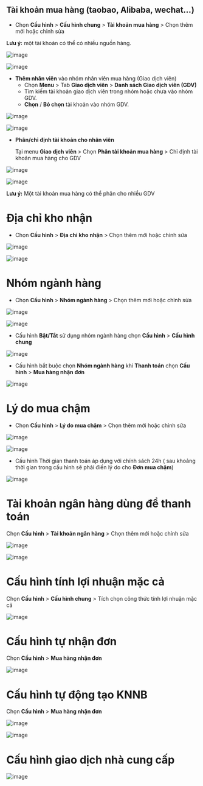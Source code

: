 

## Tài khoản mua hàng (taobao, Alibaba, wechat…)

 * Chọn **Cấu hình** > **Cấu hình chung** > **Tài khoản mua hàng** > Chọn thêm mới hoặc chỉnh sửa
 
 **Lưu ý:** một tài khoản có thể có nhiều nguồn hàng.

![image](https://user-images.githubusercontent.com/75475064/101977640-723d4d80-3c81-11eb-8014-45256d5fd46e.png)
 
![image](https://user-images.githubusercontent.com/75475064/101977655-9862ed80-3c81-11eb-8b48-e5dd9bbbb400.png)

 * **Thêm nhân viên** vào nhóm nhân viên mua hàng (Giao dịch viên)
    - Chọn **Menu** > Tab **Giao dịch viên** > **Danh sách Giao dịch viên (GDV)**
    - Tìm kiếm tài khoản giao dịch viên trong nhóm hoặc chưa vào nhóm GDV.
    - **Chọn** / **Bỏ chọn** tài khoản vào nhóm GDV.
    
![image](https://user-images.githubusercontent.com/75475064/101977691-e4ae2d80-3c81-11eb-8d2c-557ee1187285.png)

![image](https://user-images.githubusercontent.com/75475064/101979922-da952a80-3c93-11eb-8cef-5dcf04fddf9a.png)

 * **Phân/chỉ định tài khoản cho nhân viên**
 
    Tại menu **Giao dịch viên** > Chọn **Phân tài khoản mua hàng** > Chỉ định tài khoản mua hàng cho GDV
    
![image](https://user-images.githubusercontent.com/75475064/101977722-44a4d400-3c82-11eb-974d-7336fc525073.png)

![image](https://user-images.githubusercontent.com/75475064/101977733-51c1c300-3c82-11eb-87d1-1f7276568041.png)
    
**Lưu ý:** Một tài khoản mua hàng có thể phân cho nhiều GDV 

# Địa chỉ kho nhận 

 * Chọn **Cấu hình** > **Địa chỉ kho nhận** > Chọn thêm mới hoặc chỉnh sửa

![image](https://user-images.githubusercontent.com/75475064/101977750-774ecc80-3c82-11eb-81db-39fb9ba7efa6.png)


![image](https://user-images.githubusercontent.com/75475064/101977764-95b4c800-3c82-11eb-964c-e2b0e10c0217.png)

# Nhóm ngành hàng
* Chọn **Cấu hình** > **Nhóm ngành hàng** > Chọn thêm mới hoặc chỉnh sửa

![image](https://user-images.githubusercontent.com/75475064/101980410-a1f75000-3c97-11eb-866e-90e369bda279.png)

![image](https://user-images.githubusercontent.com/75475064/101980059-2dbbad00-3c95-11eb-8bee-d47045c38075.png)

* Cấu hình **Bật/Tắt** sử dụng nhóm ngành hàng chọn **Cấu hình** > **Cấu hình chung** 

![image](https://user-images.githubusercontent.com/75475064/101980369-5f357800-3c97-11eb-8847-e55837baea36.png)

* Cấu hình bắt buộc chọn **Nhóm ngành hàng** khi **Thanh toán** chọn **Cấu hình** > **Mua hàng nhận đơn**

![image](https://user-images.githubusercontent.com/75475064/101980208-6b6d0580-3c96-11eb-8767-596a6582cbf0.png)

# Lý do mua chậm
 * Chọn **Cấu hình** > **Lý do mua chậm** > Chọn thêm mới hoặc chỉnh sửa
 
![image](https://user-images.githubusercontent.com/75475064/101980012-abcb8400-3c94-11eb-81e8-152a41c2b6b3.png)

![image](https://user-images.githubusercontent.com/75475064/101980025-c7368f00-3c94-11eb-9526-d96acafc355e.png)
 
 * Cấu hình Thời gian thanh toán áp dụng với chính sách 24h ( sau khoảng thời gian trong cấu hình sẽ phải điền lý do cho **Đơn mua chậm**)
 
 ![image](https://user-images.githubusercontent.com/75475064/101980238-ae2edd80-3c96-11eb-9b6a-97f86fc18af0.png)

# Tài khoản ngân hàng dùng để thanh toán

 Chọn **Cấu hình** > **Tài khoản ngân hàng** > Chọn thêm mới hoặc chỉnh sửa

![image](https://user-images.githubusercontent.com/75475064/101980441-e7b41880-3c97-11eb-8b8a-6431db4536c4.png)

![image](https://user-images.githubusercontent.com/75475064/101980134-e97cdc80-3c95-11eb-9520-ac8a2e8988cb.png)

# Cấu hình tính lợi nhuận mặc cả
 Chọn **Cấu hình** > **Cấu hình chung** > Tích chọn công thức tính lợi nhuận mặc cả 

![image](https://user-images.githubusercontent.com/75475064/101980475-20ec8880-3c98-11eb-89b6-ec871261e69d.png)

# Cấu hình tự nhận đơn
 Chọn **Cấu hình** > **Mua hàng nhận đơn**

![image](https://user-images.githubusercontent.com/75475064/101980481-3cf02a00-3c98-11eb-9119-fa26ed58dbad.png)

# Cấu hình tự động tạo KNNB

Chọn **Cấu hình** > **Mua hàng nhận đơn**

![image](https://user-images.githubusercontent.com/75475064/101980311-ff3ed180-3c96-11eb-8259-555e1d89f926.png)

![image](https://user-images.githubusercontent.com/75475064/101980326-0ebe1a80-3c97-11eb-9a3e-2445ebb582dd.png)

# Cấu hình giao dịch nhà cung cấp

![image](https://user-images.githubusercontent.com/75475064/101980346-3319f700-3c97-11eb-9d0f-cef6fb9a82fa.png)
